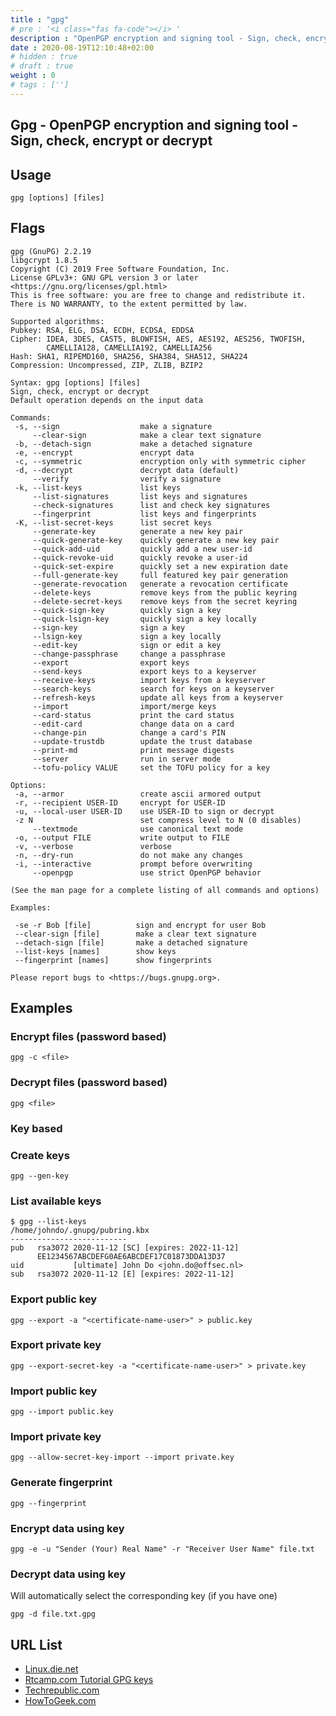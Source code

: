 ```yaml
---
title : "gpg"
# pre : '<i class="fas fa-code"></i> '
description : "OpenPGP encryption and signing tool - Sign, check, encrypt or decrypt."
date : 2020-08-19T12:10:48+02:00
# hidden : true
# draft : true
weight : 0
# tags : ['']
---
```


## Gpg - OpenPGP encryption and signing tool - Sign, check, encrypt or decrypt

## Usage

```plain
gpg [options] [files]
```

## Flags

```plain
gpg (GnuPG) 2.2.19
libgcrypt 1.8.5
Copyright (C) 2019 Free Software Foundation, Inc.
License GPLv3+: GNU GPL version 3 or later <https://gnu.org/licenses/gpl.html>
This is free software: you are free to change and redistribute it.
There is NO WARRANTY, to the extent permitted by law.

Supported algorithms:
Pubkey: RSA, ELG, DSA, ECDH, ECDSA, EDDSA
Cipher: IDEA, 3DES, CAST5, BLOWFISH, AES, AES192, AES256, TWOFISH,
        CAMELLIA128, CAMELLIA192, CAMELLIA256
Hash: SHA1, RIPEMD160, SHA256, SHA384, SHA512, SHA224
Compression: Uncompressed, ZIP, ZLIB, BZIP2

Syntax: gpg [options] [files]
Sign, check, encrypt or decrypt
Default operation depends on the input data

Commands:
 -s, --sign                  make a signature
     --clear-sign            make a clear text signature
 -b, --detach-sign           make a detached signature
 -e, --encrypt               encrypt data
 -c, --symmetric             encryption only with symmetric cipher
 -d, --decrypt               decrypt data (default)
     --verify                verify a signature
 -k, --list-keys             list keys
     --list-signatures       list keys and signatures
     --check-signatures      list and check key signatures
     --fingerprint           list keys and fingerprints
 -K, --list-secret-keys      list secret keys
     --generate-key          generate a new key pair
     --quick-generate-key    quickly generate a new key pair
     --quick-add-uid         quickly add a new user-id
     --quick-revoke-uid      quickly revoke a user-id
     --quick-set-expire      quickly set a new expiration date
     --full-generate-key     full featured key pair generation
     --generate-revocation   generate a revocation certificate
     --delete-keys           remove keys from the public keyring
     --delete-secret-keys    remove keys from the secret keyring
     --quick-sign-key        quickly sign a key
     --quick-lsign-key       quickly sign a key locally
     --sign-key              sign a key
     --lsign-key             sign a key locally
     --edit-key              sign or edit a key
     --change-passphrase     change a passphrase
     --export                export keys
     --send-keys             export keys to a keyserver
     --receive-keys          import keys from a keyserver
     --search-keys           search for keys on a keyserver
     --refresh-keys          update all keys from a keyserver
     --import                import/merge keys
     --card-status           print the card status
     --edit-card             change data on a card
     --change-pin            change a card's PIN
     --update-trustdb        update the trust database
     --print-md              print message digests
     --server                run in server mode
     --tofu-policy VALUE     set the TOFU policy for a key

Options:
 -a, --armor                 create ascii armored output
 -r, --recipient USER-ID     encrypt for USER-ID
 -u, --local-user USER-ID    use USER-ID to sign or decrypt
 -z N                        set compress level to N (0 disables)
     --textmode              use canonical text mode
 -o, --output FILE           write output to FILE
 -v, --verbose               verbose
 -n, --dry-run               do not make any changes
 -i, --interactive           prompt before overwriting
     --openpgp               use strict OpenPGP behavior

(See the man page for a complete listing of all commands and options)

Examples:

 -se -r Bob [file]          sign and encrypt for user Bob
 --clear-sign [file]        make a clear text signature
 --detach-sign [file]       make a detached signature
 --list-keys [names]        show keys
 --fingerprint [names]      show fingerprints

Please report bugs to <https://bugs.gnupg.org>.
```

## Examples

### Encrypt files (password based)

```plain
gpg -c <file>
```

### Decrypt files  (password based)

```plain
gpg <file>
```

### Key based

### Create keys

```plain
gpg --gen-key
```

### List available keys

```plain
$ gpg --list-keys
/home/johndo/.gnupg/pubring.kbx
--------------------------
pub   rsa3072 2020-11-12 [SC] [expires: 2022-11-12]
      EE1234567ABCDEFG0AE6ABCDEF17C01873DDA13D37
uid           [ultimate] John Do <john.do@offsec.nl>
sub   rsa3072 2020-11-12 [E] [expires: 2022-11-12]
```

### Export public key

```plain
gpg --export -a "<certificate-name-user>" > public.key
```

### Export private key

```plain
gpg --export-secret-key -a "<certificate-name-user>" > private.key
```

### Import public key

```plain
gpg --import public.key
```

### Import private key

```plain
gpg --allow-secret-key-import --import private.key
```

### Generate fingerprint

```plain
gpg --fingerprint
```

### Encrypt data using key

```plain
gpg -e -u "Sender (Your) Real Name" -r "Receiver User Name" file.txt
```

### Decrypt data using key

Will automatically select the corresponding key (if you have one)

```plain
gpg -d file.txt.gpg
```

## URL List

- [Linux.die.net](https://linux.die.net/man/1/gpg)
- [Rtcamp.com Tutorial GPG keys](https://rtcamp.com/tutorials/linux/gpg-keys/)
- [Techrepublic.com](https://www.techrepublic.com/article/how-to-easily-encryptdecrypt-a-file-in-linux-with-gpg/)
- [HowToGeek.com](https://www.howtogeek.com/427982/how-to-encrypt-and-decrypt-files-with-gpg-on-linux/)
